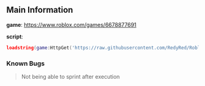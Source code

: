 ## Main Information

**game**: https://www.roblox.com/games/6678877691

**script**: 
```lua
loadstring(game:HttpGet('https://raw.githubusercontent.com/RedyRed/Roblox/main/ZOO%20(ZO%20Script)/ZOO.lua'))()
```
### Known Bugs

> Not being able to sprint after execution
